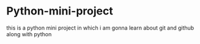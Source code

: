 # Python-mini-project
this is  a python mini project in which i am gonna learn about git and github along with python

